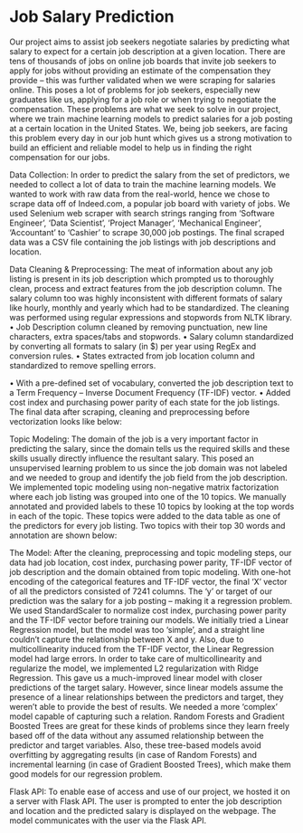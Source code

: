 # Job Salary Prediction
Our project aims to assist job seekers negotiate salaries by predicting what salary to expect for a certain job description at a given location. There are tens of thousands of jobs on online job boards that invite job seekers to apply for jobs without providing an estimate of the compensation they provide – this was further validated when we were scraping for salaries online. This poses a lot of problems for job seekers, especially new graduates like us, applying for a job role or when trying to negotiate the compensation. These problems are what we seek to solve in our project, where we train machine learning models to predict salaries for a job posting at a certain location in the United States. We, being job seekers, are facing this problem every day in our job hunt which gives us a strong motivation to build an efficient and reliable model to help us in finding the right compensation for our jobs.

Data Collection: 
In order to predict the salary from the set of predictors, we needed to collect a lot of data to train the machine learning models. We wanted to work with raw data from the real-world, hence we chose to scrape data off of Indeed.com, a popular job board with variety of jobs. We used Selenium web scraper with search strings ranging from ‘Software Engineer’, ‘Data Scientist’, ‘Project Manager’, ‘Mechanical Engineer’, ‘Accountant’ to ‘Cashier’ to scrape 30,000 job postings. The final scraped data was a CSV file containing the job listings with job descriptions and location. 

Data Cleaning & Preprocessing:
The meat of information about any job listing is present in its job description which prompted us to thoroughly clean, process and extract features from the job description column. The salary column too was highly inconsistent with different formats of salary like hourly, monthly and yearly which had to be standardized. The cleaning was performed using regular expressions and stopwords from NLTK library. 
•	Job Description column cleaned by removing punctuation, new line characters, extra spaces/tabs and stopwords. 
•	Salary column standardized by converting all formats to salary (in $) per year using RegEx and conversion rules. 
•	States extracted from job location column and standardized to remove spelling errors. 
 
•	With a pre-defined set of vocabulary, converted the job description text to a Term Frequency – Inverse Document Frequency (TF-IDF) vector.
•	Added cost index and purchasing power parity of each state for the job listings.
The final data after scraping, cleaning and preprocessing before vectorization looks like below:
 

Topic Modeling:
The domain of the job is a very important factor in predicting the salary, since the domain tells us the required skills and these skills usually directly influence the resultant salary. This posed an unsupervised learning problem to us since the job domain was not labeled and we needed to group and identify the job field from the job description. We implemented topic modeling using non-negative matrix factorization where each job listing was grouped into one of the 10 topics. We manually annotated and provided labels to these 10 topics by looking at the top words in each of the topic. These topics were added to the data table as one of the predictors for every job listing. Two topics with their top 30 words and annotation are shown below:
 
The Model:
After the cleaning, preprocessing and topic modeling steps, our data had job location, cost index, purchasing power parity, TF-IDF vector of job description and the domain obtained from topic modeling. With one-hot encoding of the categorical features and TF-IDF vector, the final ‘X’ vector of all the predictors consisted of 7241 columns. The ‘y’ or target of our prediction was the salary for a job posting – making it a regression problem. We used StandardScaler to normalize cost index, purchasing power parity and the TF-IDF vector before training our models. 
We initially tried a Linear Regression model, but the model was too ‘simple’, and a straight line couldn’t capture the relationship between X and y. Also, due to multicollinearity induced from the TF-IDF vector, the Linear Regression model had large errors. In order to take care of multicollinearity and regularize the model, we implemented L2 regularization with Ridge Regression. This gave us a much-improved linear model with closer predictions of the target salary.
However, since linear models assume the presence of a linear relationships between the predictors and target, they weren’t able to provide the best of results. We needed a more ‘complex’ model capable of capturing such a relation. Random Forests and Gradient Boosted Trees are great for these kinds of problems since they learn freely based off of the data without any assumed relationship between the predictor and target variables. Also, these tree-based models avoid overfitting by aggregating results (in case of Random Forests) and incremental learning (in case of Gradient Boosted Trees), which make them good models for our regression problem.

Flask API:
	To enable ease of access and use of our project, we hosted it on a server with Flask API. The user is prompted to enter the job description and location and the predicted salary is displayed on the webpage. The model communicates with the user via the Flask API.
